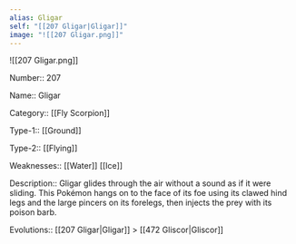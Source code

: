 ```yaml
---
alias: Gligar
self: "[[207 Gligar|Gligar]]"
image: "![[207 Gligar.png]]"
---
```


![[207 Gligar.png]]


Number:: 207

Name:: Gligar

Category:: [[Fly Scorpion]]

Type-1:: [[Ground]]

Type-2:: [[Flying]]

Weaknesses:: [[Water]] [[Ice]]

Description:: Gligar glides through the air without a sound as if it were sliding. This Pokémon hangs on to the face of its foe using its clawed hind legs and the large pincers on its forelegs, then injects the prey with its poison barb.

Evolutions:: [[207 Gligar|Gligar]] > [[472 Gliscor|Gliscor]]
